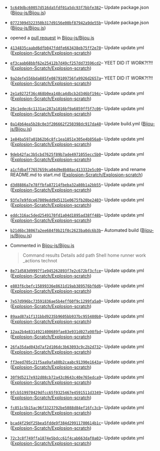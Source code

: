 <ul>
<li><p><a href="https://github.com/Bijou-js/Bijou.js/commit/5c649dbc60057d516da5fdf01a5dc93f7bbfe382"><code>5c649dbc60057d516da5fdf01a5dc93f7bbfe382</code></a>– Update package.json (<a href="https://github.com/Bijou-js/Bijou.js">Bijou-js/Bijou.js</a>)</p></li>
<li><p><a href="https://github.com/Bijou-js/Bijou.js/commit/0772309d322350b317d9156e00bf87942a9de55b"><code>0772309d322350b317d9156e00bf87942a9de55b</code></a>– Update package.json (<a href="https://github.com/Bijou-js/Bijou.js">Bijou-js/Bijou.js</a>)</p></li>
<li><p>opened a <a href="https://github.com/Bijou-js/Bijou.js/pull/238">pull request</a> in <a href="https://github.com/Bijou-js/Bijou.js">Bijou-js/Bijou.js</a></p></li>
<li><p><a href="https://github.com/Explosion-Scratch/Explosion-scratch/commit/4134835caabd6dfb047fddfe663438eb75ff2e78"><code>4134835caabd6dfb047fddfe663438eb75ff2e78</code></a>– Update update.yml (<a href="https://github.com/Explosion-Scratch/Explosion-scratch">Explosion-Scratch/Explosion-scratch</a>)</p></li>
<li><p><a href="https://github.com/Explosion-Scratch/Explosion-scratch/commit/ef3caab68bbf62e25412b7d49cf257dd73596cd2"><code>ef3caab68bbf62e25412b7d49cf257dd73596cd2</code></a>– YEET DID IT WORK?!?!! (<a href="https://github.com/Explosion-Scratch/Explosion-scratch">Explosion-Scratch/Explosion-scratch</a>)</p></li>
<li><p><a href="https://github.com/Explosion-Scratch/Explosion-scratch/commit/9a2defe556bda885fe0879109756fa9926d2657a"><code>9a2defe556bda885fe0879109756fa9926d2657a</code></a>– YEET DID IT WORK?!?!! (<a href="https://github.com/Explosion-Scratch/Explosion-scratch">Explosion-Scratch/Explosion-scratch</a>)</p></li>
<li><p><a href="https://github.com/Explosion-Scratch/Explosion-scratch/commit/2e1a9272f36c468b0ea148ca4dbcb2d346bf194c"><code>2e1a9272f36c468b0ea148ca4dbcb2d346bf194c</code></a>– Update update.yml (<a href="https://github.com/Explosion-Scratch/Explosion-scratch">Explosion-Scratch/Explosion-scratch</a>)</p></li>
<li><p><a href="https://github.com/Explosion-Scratch/Explosion-scratch/commit/26c1edec6c1131ac287a1016bf9a6859ff5f7c06"><code>26c1edec6c1131ac287a1016bf9a6859ff5f7c06</code></a>– Update update.yml (<a href="https://github.com/Explosion-Scratch/Explosion-scratch">Explosion-Scratch/Explosion-scratch</a>)</p></li>
<li><p><a href="https://github.com/Bijou-js/Bijou.js/commit/0a14b64ea5b28c0e3f206662f250398dc917da48"><code>0a14b64ea5b28c0e3f206662f250398dc917da48</code></a>– Update build.yml (<a href="https://github.com/Bijou-js/Bijou.js">Bijou-js/Bijou.js</a>)</p></li>
<li><p><a href="https://github.com/Explosion-Scratch/Explosion-scratch/commit/1e84ba597a01b62b6c8fc1ea1851e305e4b856a8"><code>1e84ba597a01b62b6c8fc1ea1851e305e4b856a8</code></a>– Update update.yml (<a href="https://github.com/Explosion-Scratch/Explosion-scratch">Explosion-Scratch/Explosion-scratch</a>)</p></li>
<li><p><a href="https://github.com/Explosion-Scratch/Explosion-scratch/commit/9deb42fac3b5cbd7625f89b7ade4971055ecc5b0"><code>9deb42fac3b5cbd7625f89b7ade4971055ecc5b0</code></a>– Update update.yml (<a href="https://github.com/Explosion-Scratch/Explosion-scratch">Explosion-Scratch/Explosion-scratch</a>)</p></li>
<li><p><a href="https://github.com/Explosion-Scratch/Explosion-scratch/commit/a1cfdbaff7657659ca04d9e8b88ac413332e5c00"><code>a1cfdbaff7657659ca04d9e8b88ac413332e5c00</code></a>– Update and rename README.md to start.md (<a href="https://github.com/Explosion-Scratch/Explosion-scratch">Explosion-Scratch/Explosion-scratch</a>)</p></li>
<li><p><a href="https://github.com/Explosion-Scratch/Explosion-scratch/commit/d3d8886a7e78ffbfa87214fbeba32a80b1a2bb55"><code>d3d8886a7e78ffbfa87214fbeba32a80b1a2bb55</code></a>– Update update.yml (<a href="https://github.com/Explosion-Scratch/Explosion-scratch">Explosion-Scratch/Explosion-scratch</a>)</p></li>
<li><p><a href="https://github.com/Explosion-Scratch/Explosion-scratch/commit/93fe7e9fdce67009edd9d5131e0675fb20be2403"><code>93fe7e9fdce67009edd9d5131e0675fb20be2403</code></a>– Update update.yml (<a href="https://github.com/Explosion-Scratch/Explosion-scratch">Explosion-Scratch/Explosion-scratch</a>)</p></li>
<li><p><a href="https://github.com/Explosion-Scratch/Explosion-scratch/commit/eddc316ac5ded2549170fd1a04d1895ad38ff48b"><code>eddc316ac5ded2549170fd1a04d1895ad38ff48b</code></a>– Update update.yml (<a href="https://github.com/Explosion-Scratch/Explosion-scratch">Explosion-Scratch/Explosion-scratch</a>)</p></li>
<li><p><a href="https://github.com/Bijou-js/Bijou.js/commit/b21d6bc38067a2ee684f0b21f0c2623ba0dc6b3b"><code>b21d6bc38067a2ee684f0b21f0c2623ba0dc6b3b</code></a>– Automated build (<a href="https://github.com/Bijou-js/Bijou.js">Bijou-js/Bijou.js</a>)</p></li>
<li><p>Commented in <a href="https://github.com/Bijou-js/Bijou.js/pull/236#issuecomment-824850704">Bijou-js/Bijou.js</a><blockquote> Command results Details add path Shell home runner work _actions technot </blockquote></p></li>
<li><p><a href="https://github.com/Explosion-Scratch/Explosion-scratch/commit/8e71d583d9997f1e945262893f7e2c672bf3cfce"><code>8e71d583d9997f1e945262893f7e2c672bf3cfce</code></a>– Update update.yml (<a href="https://github.com/Explosion-Scratch/Explosion-scratch">Explosion-Scratch/Explosion-scratch</a>)</p></li>
<li><p><a href="https://github.com/Explosion-Scratch/Explosion-scratch/commit/e803f6cbefc15899336e8631d19ab389576bf6d6"><code>e803f6cbefc15899336e8631d19ab389576bf6d6</code></a>– Update update.yml (<a href="https://github.com/Explosion-Scratch/Explosion-scratch">Explosion-Scratch/Explosion-scratch</a>)</p></li>
<li><p><a href="https://github.com/Explosion-Scratch/Explosion-scratch/commit/7e57d996bc73591836ae5b4eff60f9c1299fa5a0"><code>7e57d996bc73591836ae5b4eff60f9c1299fa5a0</code></a>– Update update.yml (<a href="https://github.com/Explosion-Scratch/Explosion-scratch">Explosion-Scratch/Explosion-scratch</a>)</p></li>
<li><p><a href="https://github.com/Explosion-Scratch/Explosion-scratch/commit/89aad87a1f131bbd9235b9605bb937bc955480b8"><code>89aad87a1f131bbd9235b9605bb937bc955480b8</code></a>– Update update.yml (<a href="https://github.com/Explosion-Scratch/Explosion-scratch">Explosion-Scratch/Explosion-scratch</a>)</p></li>
<li><p><a href="https://github.com/Explosion-Scratch/Explosion-scratch/commit/12aa2b4e8314921400689fae83e931d027a98fbd"><code>12aa2b4e8314921400689fae83e931d027a98fbd</code></a>– Update update.yml (<a href="https://github.com/Explosion-Scratch/Explosion-scratch">Explosion-Scratch/Explosion-scratch</a>)</p></li>
<li><p><a href="https://github.com/Explosion-Scratch/Explosion-scratch/commit/26fa35dad043d7af2d106dc3b63093c9c2b2d732"><code>26fa35dad043d7af2d106dc3b63093c9c2b2d732</code></a>– Update update.yml (<a href="https://github.com/Explosion-Scratch/Explosion-scratch">Explosion-Scratch/Explosion-scratch</a>)</p></li>
<li><p><a href="https://github.com/Explosion-Scratch/Explosion-scratch/commit/ff3eed705c21f5aa9afa80b2caabc91390e1643a"><code>ff3eed705c21f5aa9afa80b2caabc91390e1643a</code></a>– Update update.yml (<a href="https://github.com/Explosion-Scratch/Explosion-scratch">Explosion-Scratch/Explosion-scratch</a>)</p></li>
<li><p><a href="https://github.com/Explosion-Scratch/Explosion-scratch/commit/30f9d5217e932d08cb72a43c0643c40e765edca9"><code>30f9d5217e932d08cb72a43c0643c40e765edca9</code></a>– Update update.yml (<a href="https://github.com/Explosion-Scratch/Explosion-scratch">Explosion-Scratch/Explosion-scratch</a>)</p></li>
<li><p><a href="https://github.com/Explosion-Scratch/Explosion-scratch/commit/9fcb519970429dfcc65f0325467e4591511d3349"><code>9fcb519970429dfcc65f0325467e4591511d3349</code></a>– Update update.yml (<a href="https://github.com/Explosion-Scratch/Explosion-scratch">Explosion-Scratch/Explosion-scratch</a>)</p></li>
<li><p><a href="https://github.com/Explosion-Scratch/Explosion-scratch/commit/fc851c5b15ac96f3323792be5088d84ef16fc3cb"><code>fc851c5b15ac96f3323792be5088d84ef16fc3cb</code></a>– Update update.yml (<a href="https://github.com/Explosion-Scratch/Explosion-scratch">Explosion-Scratch/Explosion-scratch</a>)</p></li>
<li><p><a href="https://github.com/Explosion-Scratch/Explosion-scratch/commit/bcad4f29df25bea5fdde9f384d29911700614b1c"><code>bcad4f29df25bea5fdde9f384d29911700614b1c</code></a>– Update update.yml (<a href="https://github.com/Explosion-Scratch/Explosion-scratch">Explosion-Scratch/Explosion-scratch</a>)</p></li>
<li><p><a href="https://github.com/Explosion-Scratch/Explosion-scratch/commit/72c3c8f749ffa1874e5bdcc61f4cab663daf0a03"><code>72c3c8f749ffa1874e5bdcc61f4cab663daf0a03</code></a>– Update update.yml (<a href="https://github.com/Explosion-Scratch/Explosion-scratch">Explosion-Scratch/Explosion-scratch</a>)</p></li>
</ul>